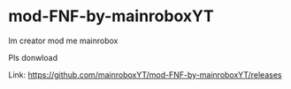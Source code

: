 # mod-FNF-by-mainroboxYT
Im creator mod me mainrobox

Pls donwload 

Link: https://github.com/mainroboxYT/mod-FNF-by-mainroboxYT/releases
